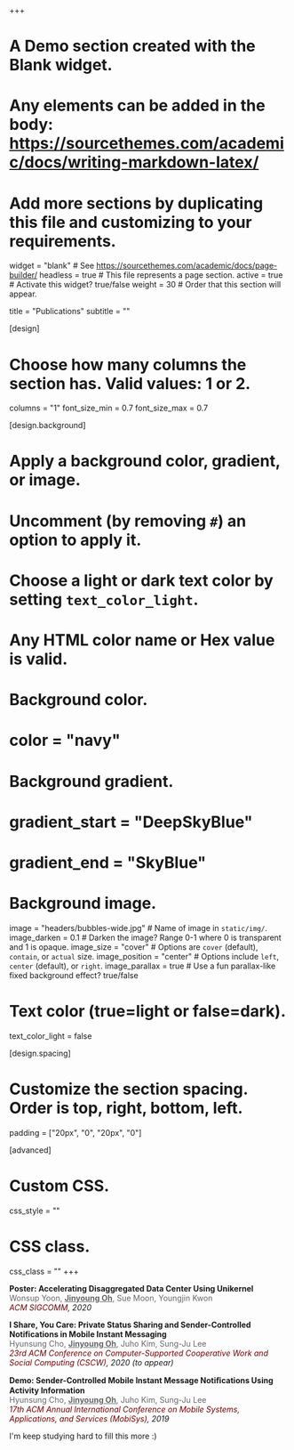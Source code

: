 +++
# A Demo section created with the Blank widget.
# Any elements can be added in the body: https://sourcethemes.com/academic/docs/writing-markdown-latex/
# Add more sections by duplicating this file and customizing to your requirements.

widget = "blank"  # See https://sourcethemes.com/academic/docs/page-builder/
headless = true  # This file represents a page section.
active = true  # Activate this widget? true/false
weight = 30  # Order that this section will appear.

title = "Publications"
subtitle = ""

[design]
  # Choose how many columns the section has. Valid values: 1 or 2.
  columns = "1"
  font_size_min = 0.7
  font_size_max = 0.7

[design.background]
  # Apply a background color, gradient, or image.
  #   Uncomment (by removing `#`) an option to apply it.
  #   Choose a light or dark text color by setting `text_color_light`.
  #   Any HTML color name or Hex value is valid.

  # Background color.
  # color = "navy"
  
  # Background gradient.
  # gradient_start = "DeepSkyBlue"
  # gradient_end = "SkyBlue"
  
  # Background image.
  image = "headers/bubbles-wide.jpg"  # Name of image in `static/img/`.
  image_darken = 0.1  # Darken the image? Range 0-1 where 0 is transparent and 1 is opaque.
  image_size = "cover"  #  Options are `cover` (default), `contain`, or `actual` size.
  image_position = "center"  # Options include `left`, `center` (default), or `right`.
  image_parallax = true  # Use a fun parallax-like fixed background effect? true/false

  # Text color (true=light or false=dark).
  text_color_light = false

[design.spacing]
  # Customize the section spacing. Order is top, right, bottom, left.
  padding = ["20px", "0", "20px", "0"]

[advanced]
 # Custom CSS. 
 css_style = ""
 
 # CSS class.
 css_class = ""
+++

**Poster: Accelerating Disaggregated Data Center Using Unikernel**      
<span style="color:#666666">Wonsup Yoon, <u>**Jinyoung Oh**</u>, Sue Moon, Youngjin Kwon</span>   
<em><span style="color:#770001;">ACM SIGCOMM</span>, 2020</em>

**I Share, You Care: Private Status Sharing and Sender-Controlled Notifications in Mobile Instant Messaging**      
<span style="color:#666666">Hyunsung Cho, <u>**Jinyoung Oh**</u>, Juho Kim, Sung-Ju Lee</span>   
<em><span style="color:#770001;">23rd ACM Conference on Computer-Supported Cooperative Work and Social Computing (CSCW)</span>, 2020 (to appear)</em>

**Demo: Sender-Controlled Mobile Instant Message Notiﬁcations Using Activity Information**      
<span style="color:#666666">Hyunsung Cho, <u>**Jinyoung Oh**</u>, Juho Kim, Sung-Ju Lee</span>   
<em><span style="color:#770001;">17th ACM Annual International Conference on Mobile Systems, Applications, and Services (MobiSys)</span>, 2019</em>


I'm keep studying hard to fill this more :)
